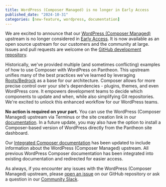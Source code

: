 ```yaml
---
title: WordPress (Composer Managed) is no longer in Early Access
published_date: "2024-10-31"
categories: [new-feature, wordpress, documentation]
---
```


We are excited to announce that our [WordPress (Composer Managed)](https://github.com/pantheon-systems/wordpress-composer-managed) upstream is no longer considered in [Early Access](/guides/support/early-access). It is now available as an open source upstream for our customers and the community at large. Issues and pull requests are welcome on the [GitHub development repository](https://github.com/pantheon-systems/wordpress-composer-managed).

Historically, we've provided multiple (and sometimes conflicting) examples of how to use Composer with WordPress on Pantheon. This upstream unifies many of the best practices we've learned by leveraging [Roots/Bedrock](https://roots.io/bedrock/) as a base for our architecture. Composer allows for more precise control over your site's dependencies - plugins, themes, and even WordPress core. It empowers development teams to decide which components to update and when, while also simplifying Git repositories. We're excited to unlock this enhanced workflow for our WordPress teams.

**No action is required on your part.** You can use the WordPress (Composer Managed) upstream via Terminus or the site creation link in our [documentation](/guides/integrated-composer/create#wordpress-with-integrated-composer-and-bedrock). In a future update, you may also have the option to install a Composer-based version of WordPress directly from the Pantheon site dashboard.

Our [Integrated Composer documentation](/guides/integrated-composer) has been updated to include information about the WordPress (Composer Managed) upstream. All previous WordPress Composer documentation has been integrated into existing documentation and redirected for easier access.

As always, if you encounter any issues with the WordPress (Composer Managed) upstream, please [open an issue](https://github.com/pantheon-systems/wordpress-composer-managed/issues) on our GitHub repository or ask a question in our [Community Slack](https://slackin.pantheon.io/).
